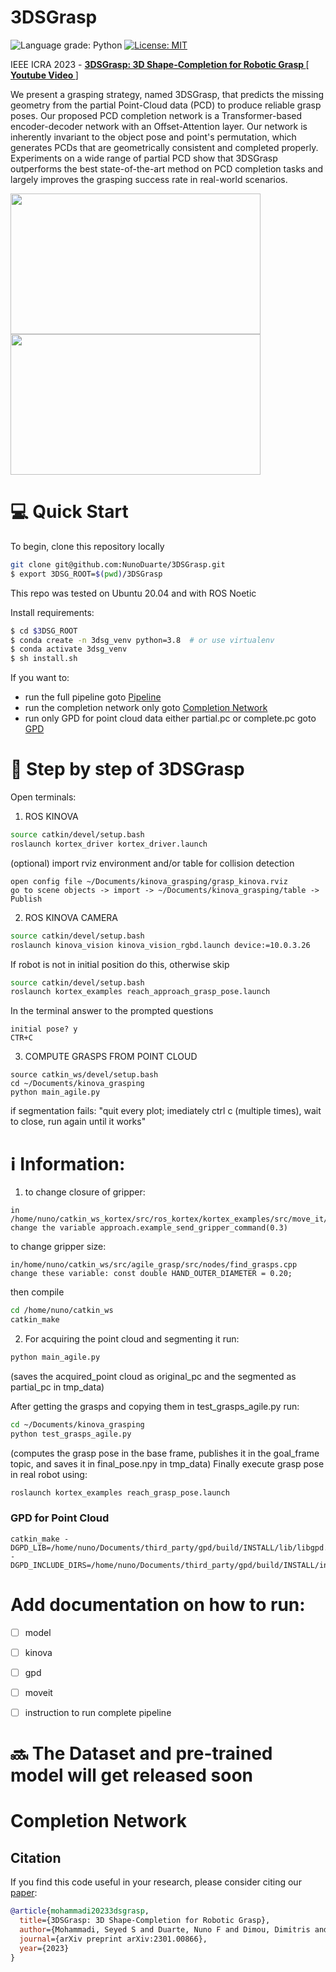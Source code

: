 # 3DSGrasp
![Language grade: Python](https://img.shields.io/badge/python-3.7|3.8%20-brightgreen)
[![License: MIT](https://img.shields.io/badge/License-MIT-yellow.svg)](https://opensource.org/licenses/MIT)

IEEE ICRA 2023 - [<b>3DSGrasp: 3D Shape-Completion for Robotic Grasp </b>](https://arxiv.org/abs/2301.00866) [[<b> Youtube Video </b>](https://youtu.be/i_v4EX_Nkls)]

We present a grasping strategy, named 3DSGrasp, that predicts the missing geometry from the partial Point-Cloud data (PCD) to produce reliable grasp poses. Our proposed PCD completion network is a Transformer-based encoder-decoder network with an Offset-Attention layer. Our network is inherently invariant to the object pose and point's permutation, which generates PCDs that are geometrically consistent and completed properly. Experiments on a wide range of partial PCD show that 3DSGrasp outperforms the best state-of-the-art method on PCD completion tasks and largely improves the grasping success rate in real-world scenarios.

<img src="media/first_gif.gif" width="400" height="225" /> <img src="media/second_gif.gif" width="400" height="225" />

# :computer:  Quick Start
To begin, clone this repository locally
```bash
git clone git@github.com:NunoDuarte/3DSGrasp.git
$ export 3DSG_ROOT=$(pwd)/3DSGrasp
```
This repo was tested on Ubuntu 20.04 and with ROS Noetic

Install requirements:
```bash
$ cd $3DSG_ROOT
$ conda create -n 3dsg_venv python=3.8  # or use virtualenv
$ conda activate 3dsg_venv
$ sh install.sh
```

If you want to:
- run the full pipeline goto [Pipeline](#page_facing_up-step-by-step-of-3dsgrasp)
- run the completion network only goto [Completion Network](#completion-network)
- run only GPD for point cloud data either partial.pc or complete.pc goto [GPD](#gpd-for-point-cloud)

# :page_facing_up: Step by step of 3DSGrasp
Open terminals:
1. ROS KINOVA
```bash
source catkin/devel/setup.bash
roslaunch kortex_driver kortex_driver.launch
```
(optional) import rviz environment and/or table for collision detection
```
open config file ~/Documents/kinova_grasping/grasp_kinova.rviz
go to scene objects -> import -> ~/Documents/kinova_grasping/table -> Publish
```
2. ROS KINOVA CAMERA
```bash
source catkin/devel/setup.bash
roslaunch kinova_vision kinova_vision_rgbd.launch device:=10.0.3.26
```
If robot is not in initial position do this, otherwise skip 
```bash
source catkin/devel/setup.bash
roslaunch kortex_examples reach_approach_grasp_pose.launch
```
In the terminal answer to the prompted questions
```
initial pose? y
CTR+C
```
3. COMPUTE GRASPS FROM POINT CLOUD
```
source catkin_ws/devel/setup.bash
cd ~/Documents/kinova_grasping
python main_agile.py
```
if segmentation fails:
"quit every plot; imediately ctrl c (multiple times), wait to close, run again until it works"

# :information_source: Information:
1. to change closure of gripper:
```
in /home/nuno/catkin_ws_kortex/src/ros_kortex/kortex_examples/src/move_it/reach_approach_grasp_pose.py
change the variable approach.example_send_gripper_command(0.3)
```
to change gripper size:
```
in/home/nuno/catkin_ws/src/agile_grasp/src/nodes/find_grasps.cpp
change these variable: const double HAND_OUTER_DIAMETER = 0.20;
```
then compile
```bash
cd /home/nuno/catkin_ws
catkin_make
```
2. For acquiring the point cloud and segmenting it run:
```bash
python main_agile.py
```
(saves the acquired_point cloud as original_pc and the segmented as partial_pc in tmp_data)

After getting the grasps and copying them in test_grasps_agile.py run:
```bash
cd ~/Documents/kinova_grasping
python test_grasps_agile.py
```
(computes the grasp pose in the base frame, publishes it in the goal_frame topic, and saves it in final_pose.npy in tmp_data)
Finally execute grasp pose in real robot using:
```bash
roslaunch kortex_examples reach_grasp_pose.launch 
```

### GPD for Point Cloud
```
catkin_make -DGPD_LIB=/home/nuno/Documents/third_party/gpd/build/INSTALL/lib/libgpd.so -DGPD_INCLUDE_DIRS=/home/nuno/Documents/third_party/gpd/build/INSTALL/include/
```

# Add documentation on how to run:
- [ ] model
- [ ] kinova
- [ ] gpd
- [ ] moveit
- [ ] instruction to run complete pipeline


# :soon: The Dataset and pre-trained model will get released soon 
# Completion Network

## Citation 
If you find this code useful in your research, please consider citing our [paper](https://arxiv.org/abs/2301.00866):
```bibtex
@article{mohammadi20233dsgrasp,
  title={3DSGrasp: 3D Shape-Completion for Robotic Grasp},
  author={Mohammadi, Seyed S and Duarte, Nuno F and Dimou, Dimitris and Wang, Yiming and Taiana, Matteo and Morerio, Pietro and Dehban, Atabak and Moreno, Plinio and Bernardino, Alexandre and Del Bue, Alessio and others},
  journal={arXiv preprint arXiv:2301.00866},
  year={2023}
}
```
